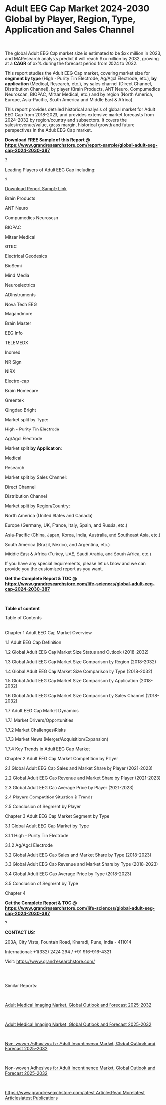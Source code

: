 <h1>Adult EEG Cap Market 2024-2030 Global by Player, Region, Type, Application and Sales Channel</h1><br/><p>The global Adult EEG Cap market size is estimated to be $xx million in 2023, and MAResearch analysts predict it will reach $xx million by 2032, growing at a <strong>CAGR</strong> of xx% during the forecast period from 2024 to 2032.</p>
 
 
 
 <p>This report studies the Adult EEG Cap market, covering market size for <strong>segment by type</strong> (High - Purity Tin Electrode, Ag/Agcl Electrode, etc.), <strong>by application</strong> (Medical, Research, etc.), by sales channel (Direct Channel, Distribution Channel), by player (Brain Products, ANT Neuro, Compumedics Neuroscan, BIOPAC, Mitsar Medical, etc.) and by region (North America, Europe, Asia-Pacific, South America and Middle East & Africa).</p>
 
 
 
 <p>This report provides detailed historical analysis of global market for Adult EEG Cap from 2018-2023, and provides extensive market forecasts from 2024-2032 by region/country and subsectors. It covers the sales/revenue/value, gross margin, historical growth and future perspectives in the Adult EEG Cap market.</p>
 
 
 
 <div><b>Download FREE Sample of this Report @ <a href="https://www.grandresearchstore.com/report-sample/global-adult-eeg-cap-2024-2030-387">https://www.grandresearchstore.com/report-sample/global-adult-eeg-cap-2024-2030-387</a></b></div>
 
 
 
 <p>? </p>
 
 
 
 <p>Leading Players of Adult EEG Cap including:</p>
 
 
 
 <p>? </p>
 
 
 
 <p><a href="https://www.grandresearchstore.com/mr-admin/report-sample/global-adult-eeg-cap-2024-2030-387">Download Report Sample Link</a></p>
 
 
 
 <p>Brain Products</p>
 
 
 
 <p>ANT Neuro</p>
 
 
 
 <p>Compumedics Neuroscan</p>
 
 
 
 <p>BIOPAC</p>
 
 
 
 <p>Mitsar Medical</p>
 
 
 
 <p>GTEC</p>
 
 
 
 <p>Electrical Geodesics</p>
 
 
 
 <p>BioSemi</p>
 
 
 
 <p>Mind Media</p>
 
 
 
 <p>Neuroelectrics</p>
 
 
 
 <p>ADInstruments</p>
 
 
 
 <p>Nova Tech EEG</p>
 
 
 
 <p>Magandmore</p>
 
 
 
 <p>Brain Master</p>
 
 
 
 <p>EEG Info</p>
 
 
 
 <p>TELEMEDX</p>
 
 
 
 <p>Inomed</p>
 
 
 
 <p>NR Sign</p>
 
 
 
 <p>NIRX</p>
 
 
 
 <p>Electro-cap</p>
 
 
 
 <p>Brain Homecare</p>
 
 
 
 <p>Greentek</p>
 
 
 
 <p>Qingdao Bright</p>
 
 
 
 <p>Market split by Type:</p>
 
 
 
 <p>High - Purity Tin Electrode</p>
 
 
 
 <p>Ag/Agcl Electrode</p>
 
 
 
 <p>Market split <strong>by Application</strong>:</p>
 
 
 
 <p>Medical</p>
 
 
 
 <p>Research</p>
 
 
 
 <p>Market split by Sales Channel:</p>
 
 
 
 <p>Direct Channel</p>
 
 
 
 <p>Distribution Channel</p>
 
 
 
 <p>Market split by Region/Country:</p>
 
 
 
 <p>North America (United States and Canada)</p>
 
 
 
 <p>Europe (Germany, UK, France, Italy, Spain, and Russia, etc.)</p>
 
 
 
 <p>Asia-Pacific (China, Japan, Korea, India, Australia, and Southeast Asia, etc.)</p>
 
 
 
 <p>South America (Brazil, Mexico, and Argentina, etc.)</p>
 
 
 
 <p>Middle East & Africa (Turkey, UAE, Saudi Arabia, and South Africa, etc.)</p>
 
 
 
 <p>If you have any special requirements, please let us know and we can provide you the customized report as you want.</p>
 
 
 
 <div><b>Get the Complete Report & TOC @ <a href="https://www.grandresearchstore.com/life-sciences/global-adult-eeg-cap-2024-2030-387">https://www.grandresearchstore.com/life-sciences/global-adult-eeg-cap-2024-2030-387</a></b></div>
 
 
 
 <p><br />
 
 <b>Table of content</b></p>
 
 
 
 <p>Table of Contents<br />
 
 <br />
 
 Chapter 1 Adult EEG Cap Market Overview<br />
 
 1.1 Adult EEG Cap Definition<br />
 
 1.2 Global Adult EEG Cap Market Size Status and Outlook (2018-2032)<br />
 
 1.3 Global Adult EEG Cap Market Size Comparison by Region (2018-2032)<br />
 
 1.4 Global Adult EEG Cap Market Size Comparison by Type (2018-2032)<br />
 
 1.5 Global Adult EEG Cap Market Size Comparison by Application (2018-2032)<br />
 
 1.6 Global Adult EEG Cap Market Size Comparison by Sales Channel (2018-2032)<br />
 
 1.7 Adult EEG Cap Market Dynamics<br />
 
 1.7.1 Market Drivers/Opportunities<br />
 
 1.7.2 Market Challenges/Risks<br />
 
 1.7.3 Market News (Merger/Acquisition/Expansion)<br />
 
 1.7.4 Key Trends in Adult EEG Cap Market<br />
 
 Chapter 2 Adult EEG Cap Market Competition by Player<br />
 
 2.1 Global Adult EEG Cap Sales and Market Share by Player (2021-2023)<br />
 
 2.2 Global Adult EEG Cap Revenue and Market Share by Player (2021-2023)<br />
 
 2.3 Global Adult EEG Cap Average Price by Player (2021-2023)<br />
 
 2.4 Players Competition Situation & Trends<br />
 
 2.5 Conclusion of Segment by Player<br />
 
 Chapter 3 Adult EEG Cap Market Segment by Type<br />
 
 3.1 Global Adult EEG Cap Market by Type<br />
 
 3.1.1 High - Purity Tin Electrode<br />
 
 3.1.2 Ag/Agcl Electrode<br />
 
 3.2 Global Adult EEG Cap Sales and Market Share by Type (2018-2023)<br />
 
 3.3 Global Adult EEG Cap Revenue and Market Share by Type (2018-2023)<br />
 
 3.4 Global Adult EEG Cap Average Price by Type (2018-2023)<br />
 
 3.5 Conclusion of Segment by Type<br />
 
 Chapter 4</p>
 
 
 
 <div><b>Get the Complete Report & TOC @ <a href="https://www.grandresearchstore.com/life-sciences/global-adult-eeg-cap-2024-2030-387">https://www.grandresearchstore.com/life-sciences/global-adult-eeg-cap-2024-2030-387</a></b></div>
 
 
 
 <p>? </p>
 
 
 
 <p><b>CONTACT US:</b><br />
 
 203A, City Vista, Fountain Road, Kharadi, Pune, India - 411014<br />
 
 International: +1(332) 2424 294 / +91 916-916-4321<br />
 
 Visit: <a href="https://www.grandresearchstore.com/">https://www.grandresearchstore.com/</a><br />
 
 <br />
 
 <br />
 
 Similar Reports:<br />
 
 <br />
 
 <a href="https://www.grandresearchstore.com/life-sciences/global-adult-medical-imaging-forecast-2025-2032-389">Adult Medical Imaging Market, Global Outlook and Forecast 2025-2032</a><br />
 
 <br />
 
 <a href="https://www.grandresearchstore.com/life-sciences/global-adult-medical-imaging-forecast-2025-2032-654">Adult Medical Imaging Market, Global Outlook and Forecast 2025-2032</a><br />
 
 <br />
 
 <a href="https://www.grandresearchstore.com/chemicals-and-materials/global-nonwoven-adhesives-for-adult-incontinence-forecast-2025-2032-523">Non-woven Adhesives for Adult Incontinence Market, Global Outlook and Forecast 2025-2032</a><br />
 
 <br />
 
 <a href="https://www.grandresearchstore.com/chemicals-and-materials/global-nonwoven-adhesives-for-adult-incontinence-forecast-2025-2032-343">Non-woven Adhesives for Adult Incontinence Market, Global Outlook and Forecast 2025-2032</a><br />
 
 <br />
 
 <a href="https://gyeongbokgung.com">https://www.grandresearchstore.com/</a><a href="https://hallyeomaritime.com">latest Articles</a><a href="https://jingwansa.com">Read More</a><a href="https://nguoiviet.jp/">latest Articles</a><a href="https://www.intelmarketresearch.com/">latest Publications</a></p>